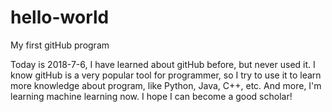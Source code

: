 # hello-world

My first gitHub program

Today is 2018-7-6, I have learned about gitHub before, but never used it. I know gitHub is a very popular tool for programmer, so I try to use it to learn more knowledge about program, like Python, Java, C++, etc. And more, I'm learning machine learning now. I hope I can become a good scholar!

